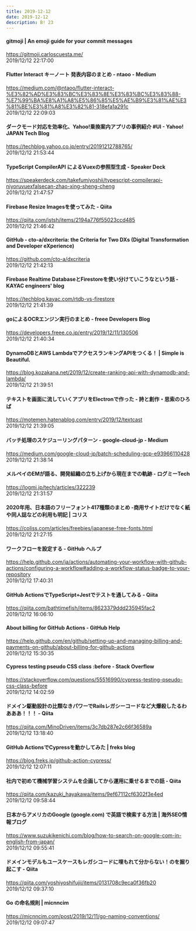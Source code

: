 ```yaml
---
title: 2019-12-12
date: 2019-12-12
description: B! 23
---
```


#### gitmoji | An emoji guide for your commit messages
https://gitmoji.carloscuesta.me/<br>
2019/12/12 22:17:00<br>


#### Flutter Interact キーノート 発表内容のまとめ - ntaoo - Medium
https://medium.com/@ntaoo/flutter-interact-%E3%82%AD%E3%83%BC%E3%83%8E%E3%83%BC%E3%83%88-%E7%99%BA%E8%A1%A8%E5%86%85%E5%AE%B9%E3%81%AE%E3%81%BE%E3%81%A8%E3%82%81-318efa1a291c<br>
2019/12/12 22:09:03<br>


#### ダークモード対応を効率化、Yahoo!乗換案内アプリの事例紹介 #UI - Yahoo! JAPAN Tech Blog
https://techblog.yahoo.co.jp/entry/20191212788765/<br>
2019/12/12 21:53:44<br>


#### TypeScript CompilerAPI によるVuexの参照型生成 - Speaker Deck
https://speakerdeck.com/takefumiyoshii/typescript-compilerapi-niyoruvuexfalsecan-zhao-xing-sheng-cheng<br>
2019/12/12 21:47:57<br>


#### Firebase Resize Imagesを使ってみた - Qiita
https://qiita.com/istsh/items/2194a776f55023ccd485<br>
2019/12/12 21:46:42<br>


#### GitHub - cto-a/dxcriteria: the Criteria for Two DXs (Digital Transformation and Developer eXperience)
https://github.com/cto-a/dxcriteria<br>
2019/12/12 21:42:13<br>


#### Firebase Realtime DatabaseとFirestoreを使い分けていこうなという話 - KAYAC engineers' blog
https://techblog.kayac.com/rtdb-vs-firestore<br>
2019/12/12 21:41:39<br>


#### goによるOCRエンジン実行のまとめ - freee Developers Blog
https://developers.freee.co.jp/entry/2019/12/11/130506<br>
2019/12/12 21:40:34<br>


#### DynamoDBとAWS LambdaでアクセスランキングAPIをつくる！ | Simple is Beautiful.
https://blog.kozakana.net/2019/12/create-ranking-api-with-dynamodb-and-lambda/<br>
2019/12/12 21:39:51<br>


#### テキストを画面に流していくアプリをElectronで作った - 詩と創作・思索のひろば
https://motemen.hatenablog.com/entry/2019/12/textcast<br>
2019/12/12 21:39:05<br>


#### バッチ処理のスケジューリングパターン - google-cloud-jp - Medium
https://medium.com/google-cloud-jp/batch-scheduling-gcp-e93966110428<br>
2019/12/12 21:38:14<br>


####     メルペイのEMが語る、開発組織の立ち上げから現在までの軌跡 - ログミーTech
https://logmi.jp/tech/articles/322239<br>
2019/12/12 21:31:57<br>


####   2020年用、日本語のフリーフォント417種類のまとめ -商用サイトだけでなく紙や同人誌などの利用も明記 | コリス
https://coliss.com/articles/freebies/japanese-free-fonts.html<br>
2019/12/12 21:27:15<br>


#### ワークフローを設定する - GitHub ヘルプ
https://help.github.com/ja/actions/automating-your-workflow-with-github-actions/configuring-a-workflow#adding-a-workflow-status-badge-to-your-repository<br>
2019/12/12 17:40:31<br>


#### GitHub ActionsでTypeScript+Jestでテストを通してみる - Qiita
https://qiita.com/bathtimefish/items/8623379ddd235945fac2<br>
2019/12/12 16:06:10<br>


#### About billing for GitHub Actions - GitHub Help
https://help.github.com/en/github/setting-up-and-managing-billing-and-payments-on-github/about-billing-for-github-actions<br>
2019/12/12 15:30:35<br>


#### Cypress testing pseudo CSS class :before - Stack Overflow
https://stackoverflow.com/questions/55516990/cypress-testing-pseudo-css-class-before<br>
2019/12/12 14:02:59<br>


#### ドメイン駆動設計の比類なきパワーでRailsレガシーコードなど大爆殺したるわあああ！！！ - Qiita
https://qiita.com/MinoDriven/items/3c7db287e2c66f36589a<br>
2019/12/12 13:18:40<br>


#### GitHub ActionsでCypressを動かしてみた | freks blog
https://blog.freks.jp/github-action-cypress/<br>
2019/12/12 12:07:11<br>


#### 社内で初めて機械学習システムを企画してから運用に乗せるまでの話 - Qiita
https://qiita.com/kazuki_hayakawa/items/9ef67112cf6302f3e4ed<br>
2019/12/12 09:58:44<br>


#### 日本からアメリカのGoogle (google.com) で英語で検索する方法 | 海外SEO情報ブログ
https://www.suzukikenichi.com/blog/how-to-search-on-google-com-in-english-from-japan/<br>
2019/12/12 09:55:41<br>


#### ドメインモデルもユースケースもレガシコードに埋もれて分からない！のを掘り起こす - Qiita
https://qiita.com/yoshiyoshifujii/items/0131708c9eca0f36fb20<br>
2019/12/12 09:37:10<br>


#### Go の命名規則 | micnncim
https://micnncim.com/post/2019/12/11/go-naming-conventions/<br>
2019/12/12 09:07:47<br>



